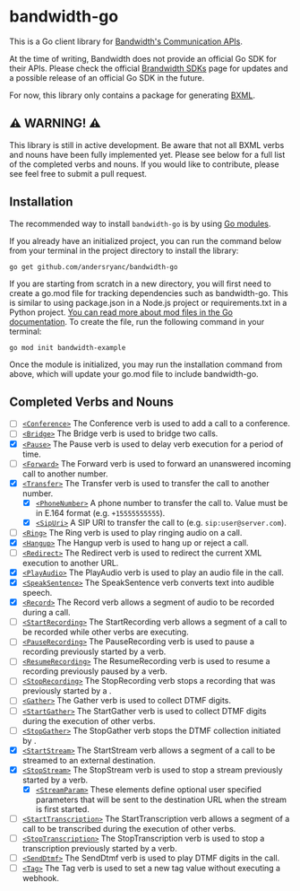 # bandwidth-go

This is a Go client library for [Bandwidth's Communication APIs](https://dev.bandwidth.com/).

At the time of writing, Bandwidth does not provide an official Go SDK for their APIs. Please check the official [Brandwidth SDKs](https://dev.bandwidth.com/sdks) page for updates and a possible release of an official Go SDK in the future.

For now, this library only contains a package for generating [BXML](https://dev.bandwidth.com/docs/voice/bxml).

## ⚠️ WARNING! ⚠️ 

This library is still in active development. Be aware that not all BXML verbs and nouns have been fully implemented yet. Please see below for a full list of the completed verbs and nouns. If you would like to contribute, please see feel free to submit a pull request.

## Installation

The recommended way to install `bandwidth-go` is by using [Go modules](https://go.dev/ref/mod#go-get).

If you already have an initialized project, you can run the command below from your terminal in the project directory to install the library:

```shell
go get github.com/andersryanc/bandwidth-go
```

If you are starting from scratch in a new directory, you will first need to create a go.mod file for tracking dependencies such as bandwidth-go. This is similar to using package.json in a Node.js project or requirements.txt in a Python project. [You can read more about mod files in the Go documentation](https://golang.org/doc/modules/managing-dependencies). To create the file, run the following command in your terminal:

```shell
go mod init bandwidth-example
```

Once the module is initialized, you may run the installation command from above, which will update your go.mod file to include bandwidth-go.

## Completed Verbs and Nouns

- [ ] [`<Conference>`](https://dev.bandwidth.com/docs/voice/bxml/conference)	The Conference verb is used to add a call to a conference.
- [ ] [`<Bridge>`](https://dev.bandwidth.com/docs/voice/bxml/bridge)	The Bridge verb is used to bridge two calls.
- [x] [`<Pause>`](https://dev.bandwidth.com/docs/voice/bxml/pause)	The Pause verb is used to delay verb execution for a period of time.
- [ ] [`<Forward>`](https://dev.bandwidth.com/docs/voice/bxml/forward)	The Forward verb is used to forward an unanswered incoming call to another number.
- [x] [`<Transfer>`](https://dev.bandwidth.com/docs/voice/bxml/transfer)	The Transfer verb is used to transfer the call to another number.
    - [x] [`<PhoneNumber>`](https://dev.bandwidth.com/docs/voice/bxml/transfer/#nested-tags)	A phone number to transfer the call to. Value must be in E.164 format (e.g. `+15555555555`).
    - [x] [`<SipUri>`](https://dev.bandwidth.com/docs/voice/bxml/transfer/#nested-tags)	A SIP URI to transfer the call to (e.g. `sip:user@server.com`).
- [ ] [`<Ring>`](https://dev.bandwidth.com/docs/voice/bxml/ring)	The Ring verb is used to play ringing audio on a call.
- [x] [`<Hangup>`](https://dev.bandwidth.com/docs/voice/bxml/hangup)	The Hangup verb is used to hang up or reject a call.
- [ ] [`<Redirect>`](https://dev.bandwidth.com/docs/voice/bxml/redirect)	The Redirect verb is used to redirect the current XML execution to another URL.
- [x] [`<PlayAudio>`](https://dev.bandwidth.com/docs/voice/bxml/playAudio/)	The PlayAudio verb is used to play an audio file in the call.
- [x] [`<SpeakSentence>`](https://dev.bandwidth.com/docs/voice/bxml/speakSentence)	The SpeakSentence verb converts text into audible speech.
- [x] [`<Record>`](https://dev.bandwidth.com/docs/voice/bxml/record)	The Record verb allows a segment of audio to be recorded during a call.
- [ ] [`<StartRecording>`](https://dev.bandwidth.com/docs/voice/bxml/startRecording)	The StartRecording verb allows a segment of a call to be recorded while other verbs are executing.
- [ ] [`<PauseRecording>`](https://dev.bandwidth.com/docs/voice/bxml/pauseRecording)	The PauseRecording verb is used to pause a recording previously started by a <StartRecording> verb.
- [ ] [`<ResumeRecording>`](https://dev.bandwidth.com/docs/voice/bxml/resumeRecording)	The ResumeRecording verb is used to resume a recording previously paused by a <PauseRecording> verb.
- [ ] [`<StopRecording>`](https://dev.bandwidth.com/docs/voice/bxml/stopRecording)	The StopRecording verb stops a recording that was previously started by a <StartRecording>.
- [ ] [`<Gather>`](https://dev.bandwidth.com/docs/voice/bxml/gather)	The Gather verb is used to collect DTMF digits.
- [ ] [`<StartGather>`](https://dev.bandwidth.com/docs/voice/bxml/startGather)	The StartGather verb is used to collect DTMF digits during the execution of other verbs.
- [ ] [`<StopGather>`](https://dev.bandwidth.com/docs/voice/bxml/stopGather)	The StopGather verb stops the DTMF collection initiated by <StartGather>.
- [x] [`<StartStream>`](https://dev.bandwidth.com/docs/voice/bxml/startStream)	The StartStream verb allows a segment of a call to be streamed to an external destination.
- [x] [`<StopStream>`](https://dev.bandwidth.com/docs/voice/bxml/stopStream)	The StopStream verb is used to stop a stream previously started by a <StartStream> verb.
    - [x] [`<StreamParam>`](https://dev.bandwidth.com/docs/voice/bxml/startStream#nested-tags)	These elements define optional user specified parameters that will be sent to the destination URL when the stream is first started.
- [ ] [`<StartTranscription>`](https://dev.bandwidth.com/docs/voice/bxml/startTranscription)	The StartTranscription verb allows a segment of a call to be transcribed during the execution of other verbs.
- [ ] [`<StopTranscription>`](https://dev.bandwidth.com/docs/voice/bxml/stopTranscription)	The StopTranscription verb is used to stop a transcription previously started by a <StartTranscription> verb.
- [ ] [`<SendDtmf>`](https://dev.bandwidth.com/docs/voice/bxml/sendDtmf)	The SendDtmf verb is used to play DTMF digits in the call.
- [ ] [`<Tag>`](https://dev.bandwidth.com/docs/voice/bxml/tag)	The Tag verb is used to set a new tag value without executing a webhook.